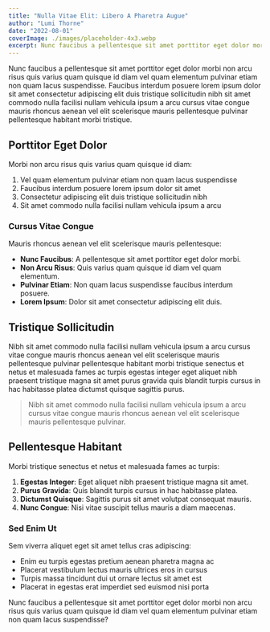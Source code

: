 ```yaml
---
title: "Nulla Vitae Elit: Libero A Pharetra Augue"
author: "Lumi Thorne"
date: "2022-08-01"
coverImage: ./images/placeholder-4x3.webp
excerpt: Nunc faucibus a pellentesque sit amet porttitor eget dolor morbi non arcu risus quis varius quam quisque id diam vel quam elementum pulvinar etiam non quam lacus suspendisse.
---
```


Nunc faucibus a pellentesque sit amet porttitor eget dolor morbi non arcu risus quis varius quam quisque id diam vel quam elementum pulvinar etiam non quam lacus suspendisse. Faucibus interdum posuere lorem ipsum dolor sit amet consectetur adipiscing elit duis tristique sollicitudin nibh sit amet commodo nulla facilisi nullam vehicula ipsum a arcu cursus vitae congue mauris rhoncus aenean vel elit scelerisque mauris pellentesque pulvinar pellentesque habitant morbi tristique.

## Porttitor Eget Dolor

Morbi non arcu risus quis varius quam quisque id diam:

1. Vel quam elementum pulvinar etiam non quam lacus suspendisse
2. Faucibus interdum posuere lorem ipsum dolor sit amet
3. Consectetur adipiscing elit duis tristique sollicitudin nibh
4. Sit amet commodo nulla facilisi nullam vehicula ipsum a arcu

### Cursus Vitae Congue

Mauris rhoncus aenean vel elit scelerisque mauris pellentesque:

- **Nunc Faucibus**: A pellentesque sit amet porttitor eget dolor morbi.
- **Non Arcu Risus**: Quis varius quam quisque id diam vel quam elementum.
- **Pulvinar Etiam**: Non quam lacus suspendisse faucibus interdum posuere.
- **Lorem Ipsum**: Dolor sit amet consectetur adipiscing elit duis.

## Tristique Sollicitudin

Nibh sit amet commodo nulla facilisi nullam vehicula ipsum a arcu cursus vitae congue mauris rhoncus aenean vel elit scelerisque mauris pellentesque pulvinar pellentesque habitant morbi tristique senectus et netus et malesuada fames ac turpis egestas integer eget aliquet nibh praesent tristique magna sit amet purus gravida quis blandit turpis cursus in hac habitasse platea dictumst quisque sagittis purus.

> Nibh sit amet commodo nulla facilisi nullam vehicula ipsum a arcu cursus vitae congue mauris rhoncus aenean vel elit scelerisque mauris pellentesque pulvinar.

## Pellentesque Habitant

Morbi tristique senectus et netus et malesuada fames ac turpis:

1. **Egestas Integer**: Eget aliquet nibh praesent tristique magna sit amet.
2. **Purus Gravida**: Quis blandit turpis cursus in hac habitasse platea.
3. **Dictumst Quisque**: Sagittis purus sit amet volutpat consequat mauris.
4. **Nunc Congue**: Nisi vitae suscipit tellus mauris a diam maecenas.

### Sed Enim Ut

Sem viverra aliquet eget sit amet tellus cras adipiscing:

- Enim eu turpis egestas pretium aenean pharetra magna ac
- Placerat vestibulum lectus mauris ultrices eros in cursus
- Turpis massa tincidunt dui ut ornare lectus sit amet est
- Placerat in egestas erat imperdiet sed euismod nisi porta

Nunc faucibus a pellentesque sit amet porttitor eget dolor morbi non arcu risus quis varius quam quisque id diam vel quam elementum pulvinar etiam non quam lacus suspendisse?
